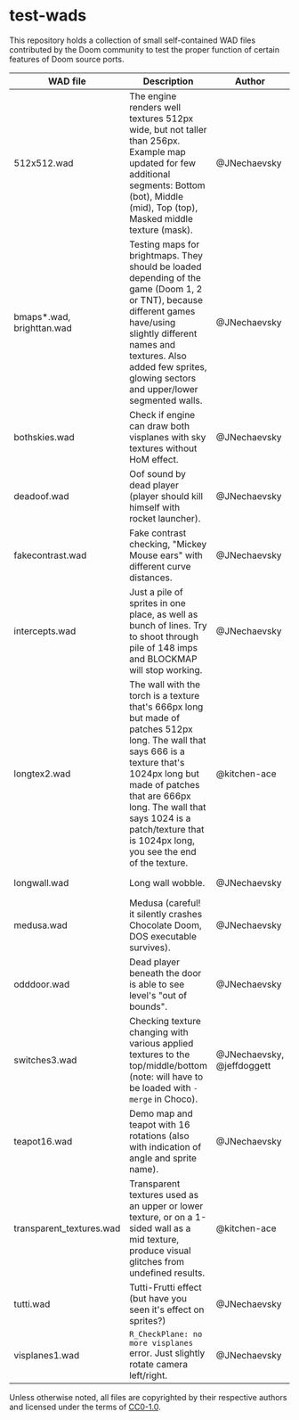 # test-wads
This repository holds a collection of small self-contained WAD files contributed by the Doom community to test the proper function of certain features of Doom source ports.

WAD file | Description | Author | Source
--- | --- | --- | ---
512x512.wad | The engine renders well textures 512px wide, but not taller than 256px. Example map updated for few additional segments: Bottom (bot),  Middle (mid), Top (top), Masked middle texture (mask). | @JNechaevsky | https://github.com/fabiangreffrath/crispy-doom/issues/162
bmaps*.wad, brighttan.wad | Testing maps for brightmaps. They should be loaded depending of the game (Doom 1, 2 or TNT), because different games have/using slightly different names and textures. Also added few sprites, glowing sectors and upper/lower segmented walls. | @JNechaevsky | https://github.com/fabiangreffrath/crispy-doom/issues/246
bothskies.wad | Check if engine can draw both visplanes with sky textures without HoM effect. | @JNechaevsky | -
deadoof.wad | Oof sound by dead player (player should kill himself with rocket launcher). | @JNechaevsky | https://github.com/fabiangreffrath/test-wads/issues/1#issuecomment-733140322
fakecontrast.wad | Fake contrast checking, "Mickey Mouse ears" with different curve distances. | @JNechaevsky | https://github.com/fabiangreffrath/test-wads/issues/1#issuecomment-733140322
intercepts.wad | Just a pile of sprites in one place, as well as bunch of lines. Try to shoot through pile of 148 imps and BLOCKMAP will stop working. | @JNechaevsky | https://github.com/fabiangreffrath/crispy-doom/issues/227
longtex2.wad | ﻿The wall with the torch is a texture that's 666px long but made of patches 512px long. The﻿ wall that says 666 is a texture that's 1024px long but made of patches﻿ that are 666px﻿ long. The wall that says 1024 is﻿ a patch/texture that is 1024px﻿﻿ long,﻿ you see the end of the texture﻿﻿. | @kitchen-ace | https://www.doomworld.com/forum/topic/112333-this-is-woof-232-oct-19-2020-updated-winmbf/?do=findComment&comment=2143327
longwall.wad | Long wall wobble. | @JNechaevsky | https://github.com/fabiangreffrath/test-wads/issues/1#issuecomment-733140322
medusa.wad | Medusa (careful! it silently crashes Chocolate Doom, DOS executable survives). | @JNechaevsky | https://github.com/fabiangreffrath/test-wads/issues/1#issuecomment-733140322
odddoor.wad | Dead player beneath the door is able to see level's "out of bounds". | @JNechaevsky | https://github.com/fabiangreffrath/crispy-doom/issues/257#issuecomment-359877982
switches3.wad | Checking texture changing with various applied textures to the top/middle/bottom (note: will have to be loaded with `-merge` in Choco). | @JNechaevsky, @jeffdoggett | https://github.com/fabiangreffrath/test-wads/issues/1#issuecomment-733140322
teapot16.wad | Demo map and teapot with 16 rotations (also with indication of angle and sprite name). | @JNechaevsky | https://github.com/fabiangreffrath/crispy-doom/issues/152#issuecomment-280902515
transparent_textures.wad | Transparent textures used as an upper or lower texture, or on a 1-sided wall as a mid texture, produce visual glitches from undefined results. | @kitchen-ace | https://github.com/fabiangreffrath/crispy-doom/issues/23
tutti.wad | Tutti-Frutti effect (but have you seen it's effect on sprites?) | @JNechaevsky | https://github.com/fabiangreffrath/test-wads/issues/1#issuecomment-733140322
visplanes1.wad | `R_CheckPlane: no more visplanes` error. Just slightly rotate camera left/right. | @JNechaevsky | https://github.com/fabiangreffrath/test-wads/issues/1#issuecomment-736735709

Unless otherwise noted, all files are copyrighted by their respective authors and licensed under the terms of [CC0-1.0](https://creativecommons.org/publicdomain/zero/1.0/).
